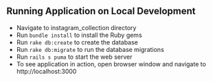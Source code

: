 
## Running Application on Local Development

* Navigate to instagram_collection directory
* Run `bundle install` to install the Ruby gems
* Run `rake db:create` to create the database
* Run `rake db:migrate` to run the database migrations
* Run `rails s puma` to start the web server
* To see application in action, open browser window and navigate to http://localhost:3000